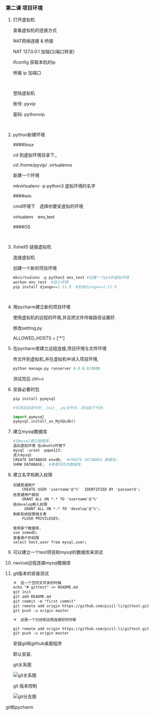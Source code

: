 ### 第二课 项目环境

1. 打开虚拟机

   查看虚拟机的连接方式

   NAT网络连接  &  桥接

   NAT 127.0.0.1 加端口(端口转发)

   ifconfig  获取本机的ip

   桥接 ip 加端口

   ​

   登陆虚拟机

   账号: pyvip

   密码: pythonvip

   ​

2. python新建环境

   ####linux 

   cd 到虚拟环境目录下,,

   cd /home/pyvip/ .virtualenvs

   新建一个环境

   mkvirtualenv  -p python3  虚拟环境的名字

   ####win 

    cmd环境下　选择你要安虚拟的环境

   virtualenv　env_test

   ####OS

   ​

3. Xshell5 链接虚拟机

   连接虚拟机

   创建一个新的项目环境

   ```python
   mkvirtualenv -p python3 env_test #创建一个py3的虚拟环境
   workon env_test  #进入环境
   pip install django==1.11.9  #安装django==1.11.9
   ```

   ​

4. 用pycharm建立新的项目环境

   使用虚拟机的远程的环境,并且把文件传输路径设置好.

   修改setting.py 

   ALLOWED_HOSTS = ['*']

5. 在pycharm里建立远程连接,项目环境与文件环境

   传文件到虚拟机,并在虚拟机中进入项目环境,

   ```python
   python manage.py runserver 0.0.0.0:8000
   ```

   测试完后 ctrl+c 

6. 安装必要的包

   ```python
   pip install pymysql

   #在项目目录中的__init__.py文件中，添加如下代码

   import pymysql
   pymysql.install_as_MySQLdb()
   ```

7. 建立mysql数据库

   ```python
   #在mysql建立数据库,
   退出虚拟环境 在ubuntu环境下
   mysql -uroot -pqwe123;
   进入mysql
   CREATE DATABASE envdb;  #CREATE DATABAES 数据名;
   SHOW DATABASE;  #查看现在的数据库 
   ```

8. 建立名字和刷入权限

   ```
   创建普通用户
       CREATE USER 'username'@'%'  IDENTIFIED BY 'password';
   给普通用户赋权
       GRANT ALL ON *.* TO 'username'@'%'
   给develop刷入权限
        GRANT ALL ON *.* TO 'develop'@'%';
   刷新系统权限相关表
       FLUSH PRIVILEGES;
       
   使用某个数据库,
   use somedb;
   查看用户的权限
   select host,user from mysql.user;
   ```

9. 可以建立一个test项目和mysql的数据库来测试 

10. navicat远程连接mysql数据库

11. git版本的安装测试

    ```html
    ＃　这一个空的文件夹的时候 
    echo "# gittest" >> README.md
    git init
    git add README.md
    git commit -m "first commit"
    git remote add origin https://github.com/pizil-li/gittest.git
    git push -u origin master

    ＃　这是一个已经和远程连接好的时候

    git remote add origin https://github.com/pizil-li/gittest.git
    git push -u origin master
    ```

    安装git和github桌面程序

    默认安装.

      git关系图

    ![git关系图](F:\ClassDoc\课件\第一节课\git关系图.jpg)

    git 版本控制

    ![git分支图](F:\ClassDoc\课件\第一节课\git分支图.jpg)





git和pycharm



